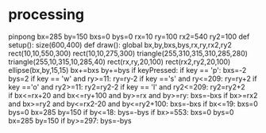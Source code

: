 # processing
pinpong
bx=285
by=150
bxs=0
bys=0
rx=10
ry=100
rx2=540
ry2=100
def setup():
    size(600,400)
def draw():
    global bx,by,bxs,bys,rx,ry,rx2,ry2
    rect(10,10,550,300)
    rect(10,10,275,300)
    triangle(255,310,315,310,285,280)
    triangle(255,10,315,10,285,40)
    rect(rx,ry,20,100)
    rect(rx2,ry2,20,100)
    ellipse(bx,by,15,15)
    bx+=bxs
    by+=bys
    if keyPressed:
        if key == 'p':
            bxs=-2
            bys=2
        if key == 'w' and ry>=11:
            ry=ry-2
        if key =='s' and ry<=209:
            ry=ry+2
        if key =='o' and ry2>=11:
            ry2=ry2-2
        if key == 'l' and ry2<=209:
            ry2=ry2+2  
    if bx<=rx+20 and bx<=ry+100 and by>=rx and by>=ry:
        bxs=-bxs
    if bx>=rx2 and bx>=ry2 and by<=rx2-20 and by<=ry2+100:
        bxs=-bxs
    if bx<=19:
        bxs=0
        bys=0
        bx=285
        by=150
    if by<=18:
        bys=-bys
    if bx>=553:
        bxs=0
        bys=0
        bx=285
        by=150
    if by>=297:
        bys=-bys  
